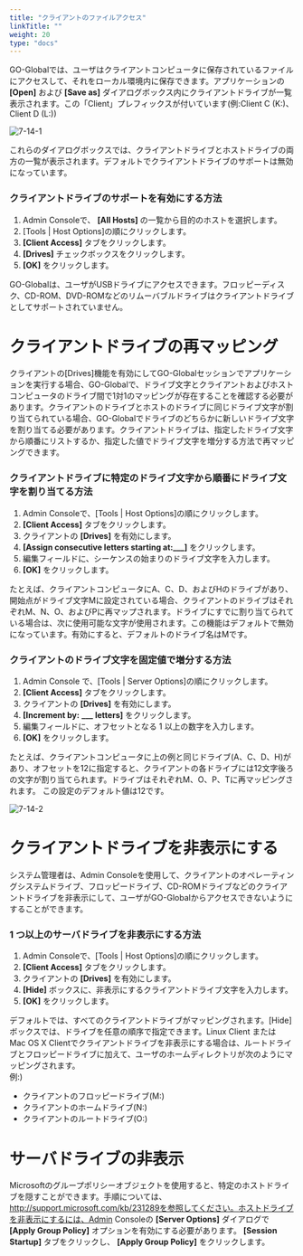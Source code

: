 ```yaml
---
title: "クライアントのファイルアクセス"
linkTitle: ""
weight: 20
type: "docs"
---
```


GO-Globalでは、ユーザはクライアントコンピュータに保存されているファイルにアクセスして、それをローカル環境内に保存できます。アプリケーションの **[Open]** および **[Save as]** ダイアログボックス内にクライアントドライブが一覧表示されます。この「Client」プレフィックスが付いています(例:Client C (K:)、Client D (L:))

![7-14-1](/img/7-14-1.png)

これらのダイアログボックスでは、クライアントドライブとホストドライブの両方の一覧が表示されます。デフォルトでクライアントドライブのサポートは無効になっています。

### クライアントドライブのサポートを有効にする方法

1. Admin Consoleで、 **[All Hosts]** の一覧から目的のホストを選択します。
2. [Tools | Host Options]の順にクリックします。
3. **[Client Access]** タブをクリックします。
4. **[Drives]** チェックボックスをクリックします。
5. **[OK]** をクリックします。

GO-Globalは、ユーザがUSBドライブにアクセスできます。フロッピーディスク、CD-ROM、DVD-ROMなどのリムーバブルドライブはクライアントドライブとしてサポートされていません。

# クライアントドライブの再マッピング

クライアントの[Drives]機能を有効にしてGO-Globalセッションでアプリケーションを実行する場合、GO-Globalで、ドライブ文字とクライアントおよびホストコンピュータのドライブ間で1対1のマッピングが存在することを確認する必要があります。クライアントのドライブとホストのドライブに同じドライブ文字が割り当てられている場合、GO-Globalでドライブのどちらかに新しいドライブ文字を割り当てる必要があります。クライアントドライブは、指定したドライブ文字から順番にリストするか、指定した値でドライブ文字を増分する方法で再マッピングできます。

### クライアントドライブに特定のドライブ文字から順番にドライブ文字を割り当てる方法

1. Admin Consoleで、[Tools | Host Options]の順にクリックします。
2. **[Client Access]** タブをクリックします。
3. クライアントの **[Drives]** を有効にします。
4. **[Assign consecutive letters starting at:___]** をクリックします。
5. 編集フィールドに、シーケンスの始まりのドライブ文字を入力します。
6. **[OK]** をクリックします。

たとえば、クライアントコンピュータにA、C、D、およびHのドライブがあり、開始点がドライブ文字Mに設定されている場合、クライアントのドライブはそれぞれM、N、O、およびPに再マップされます。ドライブにすでに割り当てられている場合は、次に使用可能な文字が使用されます。この機能はデフォルトで無効になっています。有効にすると、デフォルトのドライブ名はMです。

### クライアントのドライブ文字を固定値で増分する方法

1. Admin Console で、[Tools | Server Options]の順にクリックします。
2. **[Client Access]** タブをクリックします。
3. クライアントの **[Drives]** を有効にします。
4. **[Increment by:** **___** **letters]** をクリックします。
5. 編集フィールドに、オフセットとなる 1 以上の数字を入力します。
6. **[OK]** をクリックします。

たとえば、クライアントコンピュータに上の例と同じドライブ(A、C、D、H)があり、オフセットを12に指定すると、クライアントの各ドライブには12文字後ろの文字が割り当てられます。ドライブはそれぞれM、O、P、Tに再マッピングされます。 この設定のデフォルト値は12です。

![7-14-2](/img/7-14-2.png)

# クライアントドライブを非表示にする

システム管理者は、Admin Consoleを使用して、クライアントのオペレーティングシステムドライブ、フロッピードライブ、CD-ROMドライブなどのクライアントドライブを非表示にして、ユーザがGO-Globalからアクセスできないようにすることができます。

### 1 つ以上のサーバドライブを非表示にする方法

1. Admin Consoleで、[Tools | Host Options]の順にクリックします。
2. **[Client Access]** タブをクリックします。
3. クライアントの **[Drives]** を有効にします。
4. **[Hide]** ボックスに、非表示にするクライアントドライブ文字を入力します。
5. **[OK]** をクリックします。

デフォルトでは、すべてのクライアントドライブがマッピングされます。[Hide]ボックスでは、ドライブを任意の順序で指定できます。Linux Client または Mac OS X Clientでクライアントドライブを非表示にする場合は、ルートドライブとフロッピードライブに加えて、ユーザのホームディレクトリが次のようにマッピングされます。<br>
例:)<br>

* クライアントのフロッピードライブ(M:)
* クライアントのホームドライブ(N:)
* クライアントのルートドライブ(O:)

# サーバドライブの非表示

Microsoftのグループポリシーオブジェクトを使用すると、特定のホストドライブを隠すことができます。手順については、http://support.microsoft.com/kb/231289を参照してください。ホストドライブを非表示にするには、Admin Consoleの **[Server Options]** ダイアログで **[Apply Group Policy]** オプションを有効にする必要があります。 **[Session Startup]** タブをクリックし、 **[Apply Group Policy]** をクリックします。